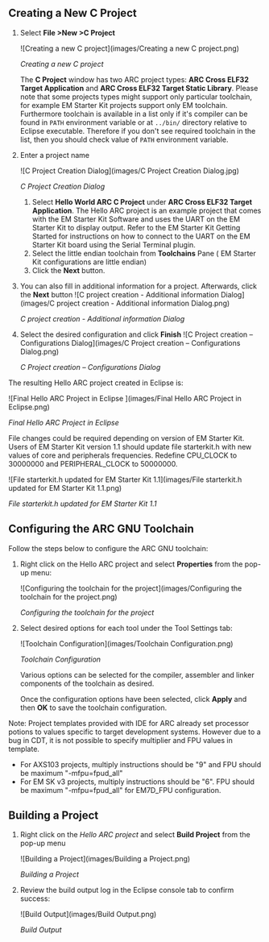 Creating a New C Project
------------------------

1. Select **File >New >C Project**

    ![Creating a new C project](images/Creating a new C project.png)

    _Creating a new C project_

    The **C Project** window has two ARC project types:  **ARC Cross ELF32 Target Application** and **ARC Cross ELF32 Target Static Library**. Please note that some projects types might support only particular toolchain, for example EM Starter Kit projects support only EM toolchain. Furthermore toolchain is available in a list only if it's compiler can be found in `PATH` environment variable or at `../bin/` directory relative to Eclipse executable. Therefore if you don't see required toolchain in the list, then you should check value of `PATH` environment variable.

2. Enter a project name

   ![C Project Creation Dialog](images/C Project Creation Dialog.jpg)

   _C Project Creation Dialog_

   1. Select **Hello World ARC C Project** under **ARC Cross ELF32 Target Application**.
The Hello ARC project is an example project that comes with the EM Starter Kit Software and uses the UART on the EM Starter Kit to display output.  Refer to the EM Starter Kit Getting Started for instructions on how to connect to the UART on the EM Starter Kit board using the Serial Terminal plugin.
    2. Select the little endian toolchain from **Toolchains** Pane ( EM Starter Kit configurations are little endian)
    3. Click the **Next** button.

3. You can also fill in additional information for a project. Afterwards, click the **Next** button
    ![C project creation - Additional information Dialog](images/C project creation - Additional information Dialog.png)

    _C project creation - Additional information Dialog_
4. Select the desired configuration and click **Finish**
    ![C Project creation – Configurations Dialog](images/C Project creation – Configurations Dialog.png)

    _C Project creation – Configurations Dialog_

The resulting Hello ARC project created in Eclipse is:

![Final Hello ARC Project in Eclipse ](images/Final Hello ARC Project in Eclipse.png)

_Final Hello ARC Project in Eclipse_

File changes could be required depending on version of EM Starter Kit. Users of EM Starter Kit version 1.1 should update file starterkit.h with new values of core and peripherals frequencies. Redefine CPU_CLOCK to 30000000 and PERIPHERAL_CLOCK to 50000000.

![File starterkit.h updated for EM Starter Kit 1.1](images/File starterkit.h updated for EM Starter Kit 1.1.png)

_File starterkit.h updated for EM Starter Kit 1.1_


Configuring the ARC GNU Toolchain
---------------------------------

Follow the steps below to configure the ARC GNU toolchain:

1. Right click on the Hello ARC project and select **Properties** from the pop-up menu:

    ![Configuring the toolchain for the project](images/Configuring the toolchain for the project.png)

    _Configuring the toolchain for the project_

2. Select desired options for each tool under the Tool Settings tab:

    ![Toolchain Configuration](images/Toolchain Configuration.png)

    _Toolchain Configuration_

    Various options can be selected for the compiler, assembler and linker components of the toolchain as desired.

    Once the configuration options have been selected, click **Apply** and then **OK** to save the toolchain configuration.

Note: Project templates provided with IDE for ARC already set processor potions to values specific to target development systems. However due to a bug in CDT, it is not possible to specify multiplier and FPU values in template.
  * For AXS103 projects, multiply instructions should be "9" and FPU should be maximum "-mfpu=fpud_all"
  * For EM SK v3 projects, multiply instructions should be "6". FPU should be maximum "-mfpu=fpud_all" for EM7D_FPU configuration.

Building a Project
------------------

1. Right click on the _Hello ARC project_ and select **Build Project** from the pop-up menu

    ![Building a Project](images/Building a Project.png)

    _Building a Project_

2. Review the build output log in the Eclipse console tab to confirm success:

    ![Build Output](images/Build Output.png)

    _Build Output_